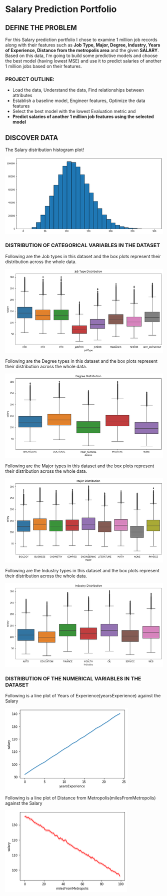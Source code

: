 # Salary Prediction Portfolio

## DEFINE THE PROBLEM
For this Salary prediction portfolio I chose to examine 1 million job records along with their features such as **Job Type, Major, Degree, Industry, Years of Experience, Distance from the metropolis area** and the given **SALARY**. Based on this data, I'm going to build some predictive models and choose the best model (having lowest MSE) and use it to predict salaries of another 1 million jobs based on their features.

### PROJECT OUTLINE:

- Load the data, Understand the data, Find relationships between attributes
- Establish a baseline model, Engineer features, Optimize the data features
- Select the best model with the lowest Evaluation metric and
- **Predict salaries of another 1 million job features using the selected model**

## DISCOVER DATA
The Salary distribution histogram plot!

![image](https://github.com/sushantwavhal/Salary_Prediction_Portfolio/blob/master/Plots/Salary_dist.png)

### DISTRIBUTION OF CATEGORICAL VARIABLES IN THE DATASET
Following are the Job types in this dataset and the box plots represent their distribution across the whole data.

![image](https://github.com/sushantwavhal/Salary_Prediction_Portfolio/blob/master/Plots/jt_box.png)

Following are the Degree types in this dataset and the box plots represent their distribution across the whole data.

![image](https://github.com/sushantwavhal/Salary_Prediction_Portfolio/blob/master/Plots/deg_box.png)

Following are the Major types in this dataset and the box plots represent their distribution across the whole data.

![image](https://github.com/sushantwavhal/Salary_Prediction_Portfolio/blob/master/Plots/maj_box.png)

Following are the Industry types in this dataset and the box plots represent their distribution across the whole data.

![image](https://github.com/sushantwavhal/Salary_Prediction_Portfolio/blob/master/Plots/ind_box.png)

### DISTRIBUTION OF THE NUMERICAL VARIABLES IN THE DATASET

Following is a line plot of Years of Experience(yearsExperience) against the Salary

![image](https://github.com/sushantwavhal/Salary_Prediction_Portfolio/blob/master/Plots/exp_line.png)

Following is a line plot of Distance from Metropolis(milesFromMetropolis) against the Salary

![image](https://github.com/sushantwavhal/Salary_Prediction_Portfolio/blob/master/Plots/dist_lin.png)
